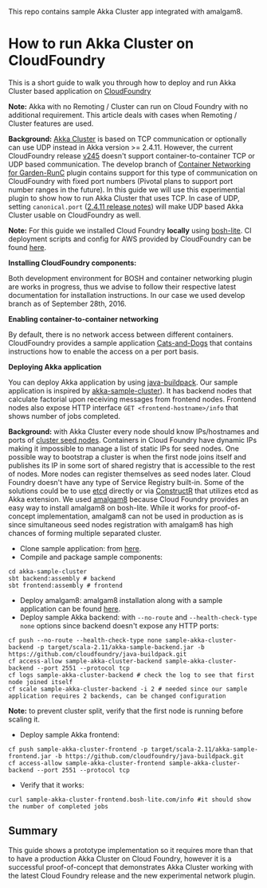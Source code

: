 This repo contains sample Akka Cluster app integrated with amalgam8.

# How to run Akka Cluster on CloudFoundry

This is a short guide to walk you through how to deploy and run Akka Cluster based application on [CloudFoundry](https://www.cloudfoundry.org/)

**Note:** Akka with no Remoting / Cluster can run on Cloud Foundry with no additional requirement. This article deals with cases when Remoting / Cluster features are used.

**Background:** [Akka Cluster](http://doc.akka.io/docs/akka/snapshot/scala/cluster-usage.html) is based on TCP communication or optionally can use UDP instead in Akka version >= 2.4.11. However, the current CloudFoundry release [v245](https://github.com/cloudfoundry/cf-release/releases/tag/v245) doesn't support container-to-container TCP or UDP based communication. The develop branch of [Container Networking for Garden-RunC](https://github.com/cloudfoundry-incubator/netman-release) plugin contains support for this type of communication on CloudFoundry with fixed port numbers (Pivotal plans to support port number ranges in the future). In this guide we will use this experimential plugin to show how to run Akka Cluster that uses TCP. In case of UDP, setting `canonical.port` ([2.4.11 release notes](http://akka.io/news/2016/09/30/akka-2.4.11-released.html)) will make UDP based Akka Cluster usable on CloudFoundry as well.


**Note:** For this guide we installed Cloud Foundry **locally** using [bosh-lite](https://github.com/cloudfoundry-incubator/netman-release/blob/develop/README.md#deploy-to-bosh-lite). CI deployment scripts and config for AWS provided by CloudFoundry can be found [here](https://github.com/cloudfoundry-incubator/container-networking-ci).


**Installing CloudFoundry components:**

Both development environment for BOSH and container networking plugin are works in progress, thus we advise to follow their respective latest documentation for installation instructions. In our case we used develop branch as of September 28th, 2016.

**Enabling container-to-container networking**

By default, there is no network access between different containers. CloudFoundry provides a sample application [Cats-and-Dogs](https://github.com/cloudfoundry-incubator/netman-release/tree/master/src/example-apps/cats-and-dogs) that contains instructions how to enable the access on a per port basis.

**Deploying Akka application** 

You can deploy Akka application by using [java-buildpack](https://github.com/cloudfoundry/java-buildpack.git). Our sample application is inspired by [akka-sample-cluster](https://github.com/akka/akka/tree/master/akka-samples/akka-sample-cluster-scala)). It has backend nodes that calculate factorial upon receiving messages from frontend nodes. Frontend nodes also expose HTTP interface `GET <frontend-hostname>/info` that shows number of jobs completed.

**Background:** with Akka Cluster every node should know IPs/hostnames and ports of [cluster seed nodes](http://doc.akka.io/docs/akka/current/scala/cluster-usage.html#Joining_to_Seed_Nodes). Containers in Cloud Foundry have dynamic IPs making it impossible to manage a list of static IPs for seed nodes. One possible way to bootstrap a cluster is when the first node joins itself and publishes its IP in some sort of shared registry that is accessible to the rest of nodes. More nodes can register themselves as seed nodes later. Cloud Foundry doesn't have any type of Service Registry built-in. Some of the solutions could be to use [etcd](https://github.com/coreos/etcd) directly or via [ConstructR](https://github.com/hseeberger/constructr) that utilizes etcd as Akka extension. We used [amalgam8](https://github.com/amalgam8/amalgam8/tree/master/registry) because Cloud Foundry provides an easy way to install amalgam8 on bosh-lite. While it works for proof-of-concept implementation, amalgam8 can not be used in production as is since simultaneous seed nodes registration with amalgam8 has high chances of forming multiple separated cluster.

- Clone sample application: from [here](https://github.com/katrinsharp/akka-sample-cluster-on-cloudfoundry).
- Compile and package sample components:
```
cd akka-sample-cluster
sbt backend:assembly # backend
sbt frontend:assembly # frontend
```
- Deploy amalgam8: amalgam8 installation along with a sample application can be found [here](https://github.com/cloudfoundry-incubator/netman-release/tree/develop/src/example-apps/tick).
- Deploy sample Akka backend: with `--no-route` and `--health-check-type none` options since backend doesn't expose any HTTP ports: 
```
cf push --no-route --health-check-type none sample-akka-cluster-backend -p target/scala-2.11/akka-sample-backend.jar -b https://github.com/cloudfoundry/java-buildpack.git
cf access-allow sample-akka-cluster-backend sample-akka-cluster-backend --port 2551 --protocol tcp
cf logs sample-akka-cluster-backend # check the log to see that first node joined itself
cf scale sample-akka-cluster-backend -i 2 # needed since our sample application requires 2 backends, can be changed configuration
```

**Note:** to prevent cluster split, verify that the first node is running before scaling it. 

- Deploy sample Akka frontend:
```
cf push sample-akka-cluster-frontend -p target/scala-2.11/akka-sample-frontend.jar -b https://github.com/cloudfoundry/java-buildpack.git
cf access-allow sample-akka-cluster-frontend sample-akka-cluster-backend --port 2551 --protocol tcp
```
- Verify that it works:
```
curl sample-akka-cluster-frontend.bosh-lite.com/info #it should show the number of completed jobs
```

## Summary

This guide shows a prototype implementation so it requires more than that to have a production Akka Cluster on Cloud Foundry, however it is a successful proof-of-concept that demonstrates Akka Cluster working with the latest Cloud Foundry release and the new experimental network plugin.

